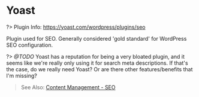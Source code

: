 # Yoast

?> Plugin Info: https://yoast.com/wordpress/plugins/seo

Plugin used for SEO. Generally considered 'gold standard' for WordPress SEO configuration.

?> *@TODO* Yoast has a reputation for being a very bloated plugin, and it seems like we're really only using it for search meta descriptions. If that's the case, do we really need Yoast? Or are there other features/benefits that I'm missing?

> See Also: [Content Management - SEO](../content-management/seo.md)